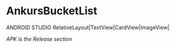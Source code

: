 # AnkursBucketList
ANDROID STUDIO
RelativeLayout|TextView|CardView|ImageView|

*APK is the Release section*
